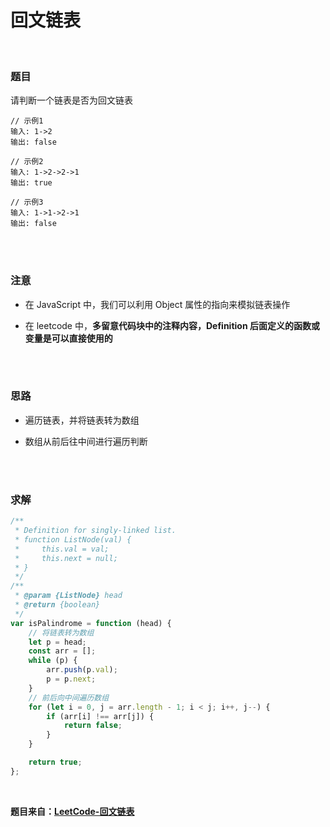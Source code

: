 # 回文链表

</br>

### 题目

请判断一个链表是否为回文链表

```
// 示例1
输入: 1->2
输出: false

// 示例2
输入: 1->2->2->1
输出: true

// 示例3
输入: 1->1->2->1
输出: false
```

</br>
</br>

### 注意

-   在 JavaScript 中，我们可以利用 Object 属性的指向来模拟链表操作

-   在 leetcode 中，**多留意代码块中的注释内容，Definition 后面定义的函数或变量是可以直接使用的**

</br>
</br>

### 思路

-   遍历链表，并将链表转为数组

-   数组从前后往中间进行遍历判断

</br>
</br>

### 求解

```javascript
/**
 * Definition for singly-linked list.
 * function ListNode(val) {
 *     this.val = val;
 *     this.next = null;
 * }
 */
/**
 * @param {ListNode} head
 * @return {boolean}
 */
var isPalindrome = function (head) {
    // 将链表转为数组
    let p = head;
    const arr = [];
    while (p) {
        arr.push(p.val);
        p = p.next;
    }
    // 前后向中间遍历数组
    for (let i = 0, j = arr.length - 1; i < j; i++, j--) {
        if (arr[i] !== arr[j]) {
            return false;
        }
    }

    return true;
};
```

</br>

**题目来自：[LeetCode-回文链表](https://leetcode-cn.com/problems/palindrome-linked-list/)**
